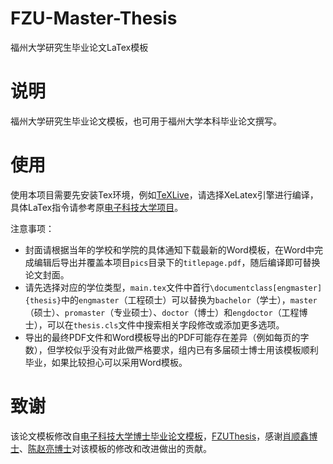 # FZU-Master-Thesis
福州大学研究生毕业论文LaTex模板

# 说明
福州大学研究生毕业论文模板，也可用于福州大学本科毕业论文撰写。

# 使用
使用本项目需要先安装Tex环境，例如[TeXLive](https://tug.org/texlive/)，请选择XeLatex引擎进行编译，具体LaTex指令请参考原[电子科技大学项目]((https://github.com/bdebye/thesisuestc))。

注意事项：
- 封面请根据当年的学校和学院的具体通知下载最新的Word模板，在Word中完成编辑后导出并覆盖本项目`pics`目录下的`titlepage.pdf`，随后编译即可替换论文封面。
- 请先选择对应的学位类型，`main.tex`文件中首行`\documentclass[engmaster]{thesis}`中的`engmaster`（工程硕士）可以替换为`bachelor`（学士），`master`（硕士）、`promaster`（专业硕士）、`doctor`（博士）和`engdoctor`（工程博士），可以在`thesis.cls`文件中搜索相关字段修改或添加更多选项。
- 导出的最终PDF文件和Word模板导出的PDF可能存在差异（例如每页的字数），但学校似乎没有对此做严格要求，组内已有多届硕士博士用该模板顺利毕业，如果比较担心可以采用Word模板。

# 致谢
该论文模板修改自[电子科技大学博士毕业论文模板](https://github.com/bdebye/thesisuestc)，[FZUThesis](https://github.com/chenzl23/FZUThesis)，感谢[肖顺鑫博士](https://github.com/Xiaoshunxin)、[陈赵亮博士](https://github.com/chenzl23)对该模板的修改和改进做出的贡献。

